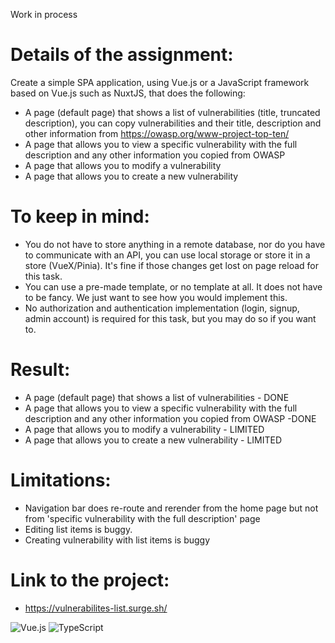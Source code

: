 Work in process

# Details of the assignment:
Create a simple SPA application, using Vue.js or a JavaScript framework based on Vue.js such as NuxtJS, that does the following:
- A page (default page) that shows a list of vulnerabilities (title, truncated description), you can copy vulnerabilities and their title, description and other information from https://owasp.org/www-project-top-ten/
- A page that allows you to view a specific vulnerability with the full description and any other information you copied from OWASP
- A page that allows you to modify a vulnerability
- A page that allows you to create a new vulnerability
# To keep in mind:
- You do not have to store anything in a remote database, nor do you have to communicate with an API, you can use local storage or store it in a store (VueX/Pinia). It's fine if those changes get lost on page reload for this task.
- You can use a pre-made template, or no template at all. It does not have to be fancy. We just want to see how you would implement this.
- No authorization and authentication implementation (login, signup, admin account) is required for this task, but you may do so if you want to.
# Result:
-  A page (default page) that shows a list of vulnerabilities - DONE
- A page that allows you to view a specific vulnerability with the full description and any other information you copied from OWASP -DONE
- A page that allows you to modify a vulnerability - LIMITED
- A page that allows you to create a new vulnerability - LIMITED
# Limitations:
- Navigation bar does re-route and rerender from the home page but not from 'specific vulnerability with the full description' page
- Editing list items is buggy. 
- Creating vulnerability with list items is buggy
# Link to the project:
-  https://vulnerabilites-list.surge.sh/

![Vue.js](https://img.shields.io/badge/vuejs-%2335495e.svg?style=for-the-badge&logo=vuedotjs&logoColor=%234FC08D)
![TypeScript](https://img.shields.io/badge/typescript-%23007ACC.svg?style=for-the-badge&logo=typescript&logoColor=white)
